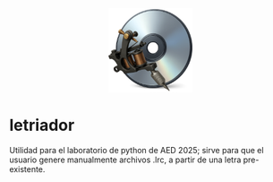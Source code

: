 <p align="center">
  <img src="logo.png" alt="Logo del proyecto" width="150">
</p>

# letriador

Utilidad para el laboratorio de python de AED 2025; sirve para que el usuario genere manualmente archivos .lrc, a partir de una letra pre-existente.
